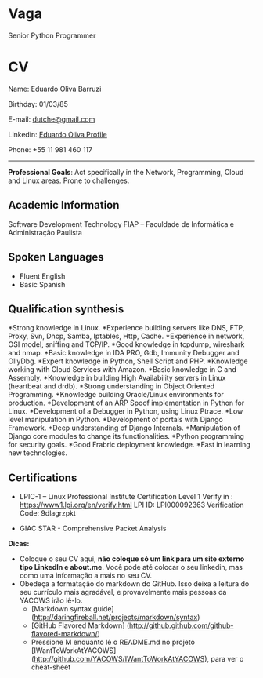 # Vaga

Senior Python Programmer

# CV

Name:      Eduardo Oliva Barruzi

Birthday:  01/03/85

E-mail:    [dutche@gmail.com](mailto:dutche@gmail.com)

Linkedin:  [Eduardo Oliva Profile](http://www.linkedin.com/in/eduardooliva)

Phone:     +55 11 981 460 117

***

**Professional Goals**: Act specifically in the Network, Programming, Cloud and Linux areas. Prone to challenges.

## Academic Information

Software Development Technology 
FIAP – Faculdade de Informática e Administração Paulista 

## Spoken Languages

* Fluent English
* Basic Spanish

## Qualification synthesis

*Strong knowledge in Linux. 
*Experience building servers like DNS, FTP, Proxy, Svn, Dhcp, Samba, Iptables, Http, Cache. 
*Experience in network, OSI model, sniffing and TCP/IP. 
*Good knowledge in tcpdump, wireshark and nmap.
*Basic knowledge in IDA PRO, Gdb, Immunity Debugger and OllyDbg. 
*Expert knowledge in Python, Shell Script and PHP.
*Knowledge working with Cloud Services with Amazon. 
*Basic knowledge in C and Assembly. 
*Knowledge in building High Availability servers in Linux (heartbeat and drdb). 
*Strong understanding in Object Oriented Programming. 
*Knowledge building Oracle/Linux environments for production. 
*Development of an ARP Spoof implementation in Python for Linux. 
*Development of a Debugger in Python, using Linux Ptrace.
*Low level manipulation in Python. 
*Development of portals with Django Framework.
*Deep understanding of Django Internals.
*Manipulation of Django core modules to change its functionalities.
*Python programming for security goals.
*Good Frabric deployment knowledge.
*Fast in learning new technologies.

## Certifications

* LPIC-1 – Linux Professional Institute Certification Level 1 
   Verify in : https://www1.lpi.org/en/verify.html 
   LPI ID: LPI000092363 
   Verification Code: 9dlagrzpkt 

* GIAC STAR - Comprehensive Packet Analysis 


__Dicas:__

* Coloque o seu CV aqui, __não coloque só um link para um site externo tipo LinkedIn e about.me__. Você pode até colocar o seu linkedin, mas como uma informação a mais no seu CV.
* Obedeça a formatação do markdown do GitHub. Isso deixa a leitura do seu currículo mais agradável, e provavelmente mais pessoas da YACOWS irão lê-lo.
	* [Markdown syntax guide] (http://daringfireball.net/projects/markdown/syntax)
	* [GitHub Flavored Markdown] (http://github.github.com/github-flavored-markdown/)
	* Pressione M enquanto lê o README.md no projeto [IWantToWorkAtYACOWS] (http://github.com/YACOWS/IWantToWorkAtYACOWS), para ver o cheat-sheet
